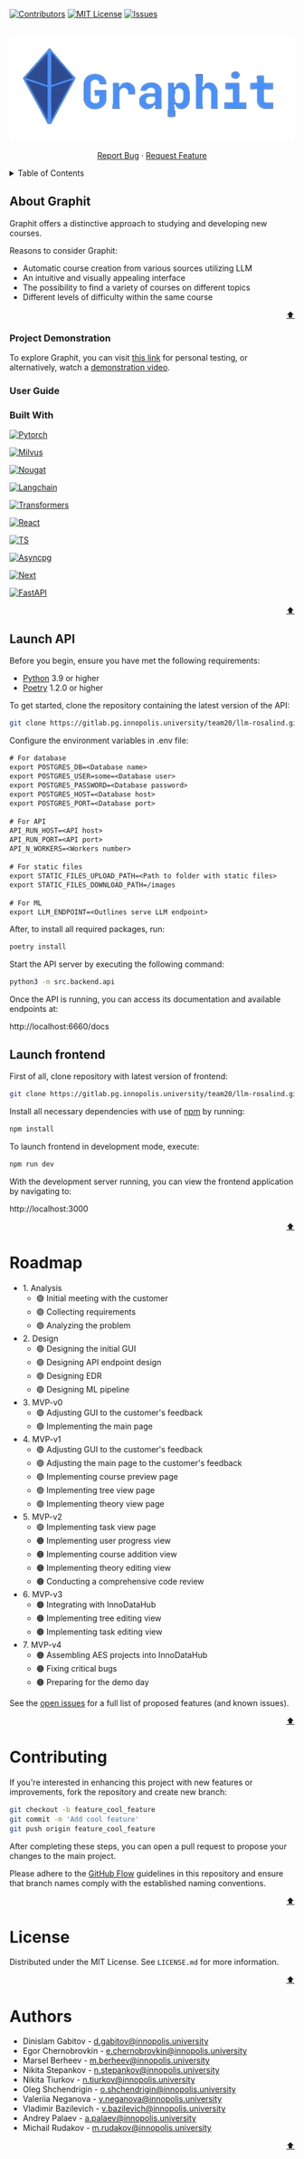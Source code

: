<a id="readme-top"></a>

<!-- PROJECT SHIELDS -->
[![Contributors][contributors-shield]][contributors-url]
[![MIT License][license-shield]][license-url]
[![Issues][issues-shield]][issues-url]

<!-- PROJECT LOGO -->
<br />
<div align="center">
  <a href="https://gitlab.pg.innopolis.university/team20/llm-rosalind">
    <img src="images/logo.png" alt="Logo">
  </a>

  <p align="center">
    <a href="https://gitlab.pg.innopolis.university/team20/llm-rosalind/issues">Report Bug</a>
    ·
    <a href="https://gitlab.pg.innopolis.university/team20/llm-rosalind/issues">Request Feature</a>
  </p>
</div>

<!-- TABLE OF CONTENTS -->
<details>
  <summary>Table of Contents</summary>
  <ol>
    <li>
      <a href="#about-graphit">About Graphit</a>
      <ul>
        <li><a href="#built-with">Built With</a></li>
        <li><a href="#project-demonstration">Demonstration</a></li>
        <li><a href="#user-guide">User Guide</a></li>
      </ul>
    </li>
    <li><a href="#launch-api">Launch API</a></li>
    <li><a href="#launch-frontend">Launch Frontend</a></li>
    <li><a href="#roadmap">Roadmap</a></li>
    <li><a href="#contributing">Contributing</a></li>
    <li><a href="#license">License</a></li>
    <li><a href="#contact">Contact</a></li>
    <li><a href="#acknowledgments">Acknowledgments</a></li>
  </ol>
</details>

<!-- ABOUT THE PROJECT -->
## About Graphit


Graphit offers a distinctive approach to studying and developing new courses.

Reasons to consider Graphit:

- Automatic course creation from various sources utilizing LLM
- An intuitive and visually appealing interface
- The possibility to find a variety of courses on different topics
- Different levels of difficulty within the same course
<p align="right"><a href="#readme-top">⬆️</a></p>

### Project Demonstration 

To explore Graphit, you can visit [this link](http://10.100.30.244:1001) for personal testing, or alternatively, watch a [demonstration video](http://10.100.30.244:1001).

### User Guide



### Built With

 [![Pytorch][Pytorch]][Pytorch-url]
 
 [![Milvus][Milvus]][Milvus-url]
 
 [![Nougat][Nougat]][Nougat-url]
 
 [![Langchain][Langchain]][Langchain-url]
 
 [![Transformers][Transformers]][Transformers-url]
 
 [![React][React]][React-url]
 
 [![TS][TS]][TS-url]
 
 [![Asyncpg][Asyncpg]][Asyncpg-url]
 
 [![Next][Next.js]][Next-url]
 
 [![FastAPI][FastAPI]][FastAPI-url]

<p align="right"><a href="#readme-top">⬆️</a></p>


## Launch API

Before you begin, ensure you have met the following requirements:

* [Python](https://www.python.org) 3.9 or higher
* [Poetry](https://python-poetry.org/docs/) 1.2.0 or higher

To get started, clone the repository containing the latest version of the API:

```sh
git clone https://gitlab.pg.innopolis.university/team20/llm-rosalind.git -b feature_refactor_backend
```

Configure the environment variables in .env file:

```
# For database
export POSTGRES_DB=<Database name>
export POSTGRES_USER=some=<Database user>
export POSTGRES_PASSWORD=<Database password>
export POSTGRES_HOST=<Database host>
export POSTGRES_PORT=<Database port>

# For API
API_RUN_HOST=<API host>
API_RUN_PORT=<API port>
API_N_WORKERS=<Workers number>

# For static files
export STATIC_FILES_UPLOAD_PATH=<Path to folder with static files>
export STATIC_FILES_DOWNLOAD_PATH=/images

# For ML
export LLM_ENDPOINT=<Outlines serve LLM endpoint>
```

After, to install all required packages, run:

```sh
poetry install
```

Start the API server by executing the following command:

```sh
python3 -m src.backend.api
```

Once the API is running, you can access its documentation and available endpoints at:

http://localhost:6660/docs

## Launch frontend

First of all, clone repository with latest version of frontend:

```sh
git clone https://gitlab.pg.innopolis.university/team20/llm-rosalind.git -b feature/main-page
```

Install all necessary dependencies with use of [npm](https://www.npmjs.com) by running:

```sh
npm install
```

To launch frontend in development mode, execute:

```sh
npm run dev
```

With the development server running, you can view the frontend application by navigating to:

http://localhost:3000

<p align="right"><a href="#readme-top">⬆️</a></p>

<!-- ROADMAP -->
# Roadmap

<ul>

<li>
1. Analysis
  <ul>
  <li>🟢 Initial meeting with the customer</li>
  <li>🟢 Collecting requirements</li>
  <li>🟢 Analyzing the problem</li>
  </ul>
</li>  
<li>2. Design 
  <ul>
  <li>🟢 Designing the initial GUI</li>
  <li>🟢 Designing API endpoint design</li>
  <li>🟢 Designing EDR</li>
  <li>🟢 Designing ML pipeline</li>
  </ul>  
</li>
<li>3. MVP-v0 
 <ul>
 <li>🟢 Adjusting GUI to the customer's feedback</li>
 <li>🟢 Implementing the main page</li>
 </ul>
</li>
<li>4. MVP-v1 
 <ul>
 <li>🟢 Adjusting GUI to the customer's feedback</li>
 <li>🟢 Adjusting the main page to the customer's feedback</li>
 <li>🟢 Implementing course preview page</li>
 <li>🟢 Implementing tree view page</li>
 <li>🟢 Implementing theory view page</li>
 </ul>
</li>
<li>5. MVP-v2
 <ul>
 <li>🟢 Implementing task view page</li>
 <li>🟠 Implementing user progress view</li>
 <li>🟠 Implementing course addition view</li>
 <li>🟠 Implementing theory editing view</li>
 <li>🟠 Conducting a comprehensive code review</li>
 </ul>
</li>
<li>6. MVP-v3
 <ul>
 <li>🟠 Integrating with InnoDataHub</li>
 <li>🟠 Implementing tree editing view</li>
 <li>🟠 Implementing task editing view</li>
 </ul>
<li>7. MVP-v4 
 <ul>
 <li>🟠 Assembling AES projects into InnoDataHub</li>
 <li>🟠 Fixing critical bugs</li>
 <li>🟠 Preparing for the demo day</li>
 </ul>
</li>
</ul>

See the [open issues](https://gitlab.pg.innopolis.university/team20/llm-rosalind/-/issues) for a full list of proposed features (and known issues).

<p align="right"><a href="#readme-top">⬆️</a></p>

# Contributing

If you're interested in enhancing this project with new features or improvements, fork the repository and create new branch:

```sh
git checkout -b feature_cool_feature
git commit -m 'Add cool feature'
git push origin feature_cool_feature
```
After completing these steps, you can open a pull request to propose your changes to the main project.

Please adhere to the [GitHub Flow](https://docs.github.com/en/get-started/using-github/github-flow) guidelines in this repository and ensure that branch names comply with the established naming conventions.

<p align="right"><a href="#readme-top">⬆️</a></p>

<!-- LICENSE -->
# License

Distributed under the MIT License. See `LICENSE.md` for more information.

<p align="right"><a href="#readme-top">⬆️</a></p>

<!-- CONTACT -->
# Authors

* Dinislam Gabitov - d.gabitov@innopolis.university
* Egor Chernobrovkin - e.chernobrovkin@innopolis.university
* Marsel Berheev - m.berheev@innopolis.university
* Nikita Stepankov - n.stepankov@innopolis.university
* Nikita Tiurkov - n.tiurkov@innopolis.university
* Oleg Shchendrigin - o.shchendrigin@innopolis.university
* Valeriia Neganova - v.neganova@innopolis.university
* Vladimir Bazilevich - v.bazilevich@innopolis.university
* Andrey Palaev - a.palaev@innopolis.university
* Michail Rudakov - m.rudakov@innopolis.university

<p align="right"><a href="#readme-top">⬆️</a></p>

<!-- MARKDOWN LINKS & IMAGES -->
[product_screenshot]: images/llmrosalind.png
[license-url]: LICENSE.md
[license-shield]: https://img.shields.io/badge/License-MIT-blue?style=flat
[contributors-url]: https://gitlab.pg.innopolis.university/team20/llm-rosalind/-/graphs/feature_refactor_backend?ref_type=heads
[contributors-shield]: https://img.shields.io/badge/Contrbutors-10-green?style=flat&link=https%3A%2F%2Fgitlab.pg.innopolis.university%2Fteam20%2Fllm-rosalind
[issues-shield]: https://img.shields.io/badge/Issues-20-orange?style=flat
[issues-url]: https://gitlab.pg.innopolis.university/team20/llm-rosalind/-/issues
[python]: https://img.shields.io/badge/Python-3.12-blue?style=flat
[python-url]: https://www.youtube.com/watch?v=xvFZjo5PgG0

[Next.js]: https://img.shields.io/badge/Next.JS-%23000000?style=for-the-badge&logo=next.js
[Next-url]: https://nextjs.org/
[Postgres]: https://img.shields.io/badge/PostgreSQL-316192?style=for-the-badge&logo=postgresql&logoColor=white
[Postgres-url]: https://www.postgresql.org
[FastAPI]: https://img.shields.io/badge/FastAPI-%23009688?style=for-the-badge&logo=fastapi&logoColor=%23FFFFFF
[FastAPI-url]: https://fastapi.tiangolo.com
[Age]: https://img.shields.io/badge/Apache_AGE-%236d1fdd?style=for-the-badge&logo=apache
[Age-url]: https://age.apache.org
[Asyncpg]: https://img.shields.io/badge/AsyncPG-%234169E1?style=for-the-badge&logo=postgresql&logoColor=%23FFFFFF
[Asyncpg-url]: https://github.com/MagicStack/asyncpg
[TS]: https://img.shields.io/badge/TypeScript-%233178C6?style=for-the-badge&logo=typescript&logoColor=%23FFFFFF
[TS-url]: https://www.typescriptlang.org
[React]: https://img.shields.io/badge/React-%232361DAFB?style=for-the-badge&logo=react&logoColor=white
[React-url]: https://react.dev
[Transformers]: https://img.shields.io/badge/Transformers-%23FFD21E?style=for-the-badge&logo=huggingface&logoColor=%23000000
[Transformers-url]: https://huggingface.co/docs/transformers/index
[Langchain]: https://img.shields.io/badge/LangChain-%231C3C3C?style=for-the-badge&logo=langchain&logoColor=%23FFFFFF
[Langchain-url]: https://python.langchain.com/v0.2/docs/introduction/
[Nougat]: https://img.shields.io/badge/Nougat-%230467DF?style=for-the-badge&logo=meta&logoColor=%23FFFFFF
[Nougat-url]: https://github.com/facebookresearch/nougat
[Milvus]: https://img.shields.io/badge/Milvus-%2300A1EA?style=for-the-badge&logo=milvus&logoColor=%23FFFFFF
[Milvus-url]: https://milvus.io
[Pytorch]: https://img.shields.io/badge/PyTorch-%23EE4C2C?style=for-the-badge&logo=pytorch&logoColor=%23FFFFFF
[Pytorch-url]: https://pytorch.org
